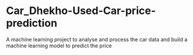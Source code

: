 # Car_Dhekho-Used-Car-price-prediction
A machine learning project to analyse  and process the car data and build a machine learning model to predict the price
